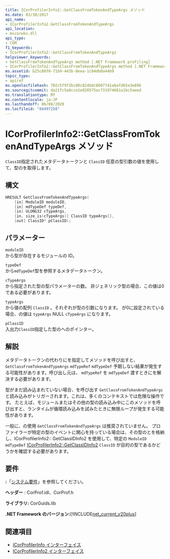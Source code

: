 ```yaml
---
title: ICorProfilerInfo2::GetClassFromTokenAndTypeArgs メソッド
ms.date: 03/30/2017
api_name:
- ICorProfilerInfo2.GetClassFromTokenAndTypeArgs
api_location:
- mscorwks.dll
api_type:
- COM
f1_keywords:
- ICorProfilerInfo2::GetClassFromTokenAndTypeArgs
helpviewer_keywords:
- GetClassFromTokenAndTypeArgs method [.NET Framework profiling]
- ICorProfilerInfo2::GetClassFromTokenAndTypeArgs method [.NET Framework profiling]
ms.assetid: b25c88f0-71b9-443b-8eea-1c94db0a44b9
topic_type:
- apiref
ms.openlocfilehash: 702c5f9f2bc08c824bdc0607741a6afd65a3e89b
ms.sourcegitcommit: da21fc5a8cce1e028575acf31974681a1bc5aeed
ms.translationtype: MT
ms.contentlocale: ja-JP
ms.lasthandoff: 06/08/2020
ms.locfileid: "84497258"
---
```

# <a name="icorprofilerinfo2getclassfromtokenandtypeargs-method"></a>ICorProfilerInfo2::GetClassFromTokenAndTypeArgs メソッド
`ClassID`指定されたメタデータトークンと `ClassID` 任意の型引数の値を使用して、型のを取得します。  
  
## <a name="syntax"></a>構文  
  
```cpp  
HRESULT GetClassFromTokenAndTypeArgs(  
    [in] ModuleID moduleID,  
    [in] mdTypeDef typeDef,  
    [in] ULONG32 cTypeArgs,  
    [in, size_is(cTypeArgs)] ClassID typeArgs[],  
    [out] ClassID* pClassID);  
```  
  
## <a name="parameters"></a>パラメーター  
 `moduleID`  
 から型が存在するモジュールの ID。  
  
 `typeDef`  
 から`mdTypeDef`型を参照するメタデータトークン。  
  
 `cTypeArgs`  
 から指定された型の型パラメーターの数。 非ジェネリック型の場合、この値は0である必要があります。  
  
 `typeArgs`  
 から値の配列 `ClassID` 。それぞれが型の引数になります。 が0に設定されている場合、の値は `typeArgs` NULL `cTypeArgs` になります。  
  
 `pClassID`  
 入出力`ClassID`指定した型のへのポインター。  
  
## <a name="remarks"></a>解説  
 メタデータトークンの代わりにを指定してメソッドを呼び出すと、 `GetClassFromTokenAndTypeArgs` `mdTypeRef` `mdTypeDef` 予期しない結果が発生する可能性があります。呼び出し元は、 `mdTypeRef` を `mdTypeDef` 渡すときにを解決する必要があります。  
  
 型がまだ読み込まれていない場合、を呼び出す `GetClassFromTokenAndTypeArgs` と読み込みがトリガーされます。これは、多くのコンテキストでは危険な操作です。 たとえば、モジュールまたはその他の型の読み込み中にこのメソッドを呼び出すと、ランタイムが循環読み込みを試みたときに無限ループが発生する可能性があります。  
  
 一般に、の使用 `GetClassFromTokenAndTypeArgs` は推奨されていません。 プロファイラーが特定の型のイベントに関心を持っている場合は、その型のとを格納し、ICorProfilerInfo2:: GetClassIDInfo2 を使用して、特定の `ModuleID` `mdTypeDef` [ICorProfilerInfo2::GetClassIDInfo2](icorprofilerinfo2-getclassidinfo2-method.md) `ClassID` が目的の型であるかどうかを確認する必要があります。  
  
## <a name="requirements"></a>要件  
 **:**「[システム要件](../../get-started/system-requirements.md)」を参照してください。  
  
 **ヘッダー** : CorProf.idl、CorProf.h  
  
 **ライブラリ:** CorGuids.lib  
  
 **.NET Framework のバージョン:**[!INCLUDE[net_current_v20plus](../../../../includes/net-current-v20plus-md.md)]  
  
## <a name="see-also"></a>関連項目

- [ICorProfilerInfo インターフェイス](icorprofilerinfo-interface.md)
- [ICorProfilerInfo2 インターフェイス](icorprofilerinfo2-interface.md)
